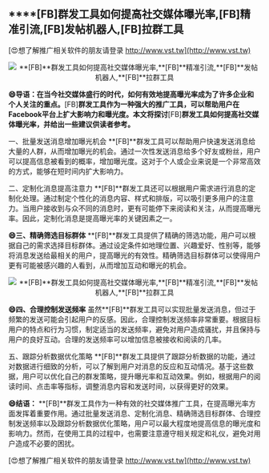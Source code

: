 ## ****[FB]**群发工具如何提高社交媒体曝光率,**[FB]**精准引流,**[FB]**发帖机器人,**[FB]**拉群工具**

[😍想了解推广相关软件的朋友请登录 http://www.vst.tw](http://www.vst.tw)

 <center><img src="https://vst.tw/MP4/tuiguang/png/1.png" alt="**[FB]**群发工具如何提高社交媒体曝光率,**[FB]**精准引流,**[FB]**发帖机器人,**[FB]**拉群工具"></center>

**😄导语：在当今社交媒体盛行的时代，如何有效地提高曝光率成为了许多企业和个人关注的重点。**[FB]**群发工具作为一种强大的推广工具，可以帮助用户在Facebook平台上扩大影响力和曝光度。本文将探讨**[FB]**群发工具如何提高社交媒体曝光率，并给出一些建议供读者参考。**

一、批量发送消息增加曝光机会
**[FB]**群发工具可以帮助用户快速发送消息给大量的人群，从而增加曝光的机会。通过一次性发送消息给多个好友或粉丝，用户可以提高信息被看到的概率，增加曝光度。这对于个人或企业来说是一个非常高效的方式，能够在短时间内扩大影响力。

二、定制化消息提高注意力
**[FB]**群发工具还可以根据用户需求进行消息的定制化处理。通过制定个性化的消息内容、样式和排版，可以吸引更多用户的注意力。当用户接收到与众不同的消息时，更有可能停下来阅读和关注，从而提高曝光率。因此，定制化消息是提高曝光率的关键因素之一。

**😄三、精确筛选目标群体**
**[FB]**群发工具提供了精确的筛选功能，用户可以根据自己的需求选择目标群体。通过设定条件如地理位置、兴趣爱好、性别等，能够将消息发送给最相关的用户，提高曝光的有效性。精确筛选目标群体可以使得用户更有可能被感兴趣的人看到，从而增加互动和曝光的机会。

 <center><img src="https://vst.tw/MP4/tuiguang/png/3.png" alt="**[FB]**群发工具如何提高社交媒体曝光率,**[FB]**精准引流,**[FB]**发帖机器人,**[FB]**拉群工具"></center>

**😄四、合理控制发送频率**
虽然**[FB]**群发工具可以实现批量发送消息，但过于频繁的发送可能会引起用户的反感。因此，合理控制发送频率非常重要。根据目标用户的特点和行为习惯，制定适当的发送频率，避免对用户造成骚扰，并且保持与用户的良好互动。合理的发送频率可以增加信息被接收和阅读的几率。

五、跟踪分析数据优化策略
**[FB]**群发工具提供了跟踪分析数据的功能，通过对数据进行细致的分析，可以了解到用户对消息的反应和互动情况。基于这些数据，用户可以优化自己的群发策略，提升曝光率和互动效果。例如，根据用户的阅读时间、点击率等指标，调整消息内容和发送时间，以获得更好的效果。

**😄结语：**
**[FB]**群发工具作为一种有效的社交媒体推广工具，在提高曝光率方面发挥着重要作用。通过批量发送消息、定制化消息、精确筛选目标群体、合理控制发送频率以及跟踪分析数据优化策略，用户可以最大程度地提高信息的曝光度和影响力。然而，在使用工具的过程中，也需要注意遵守相关规定和礼仪，避免对用户造成不必要的困扰。

[😍想了解推广相关软件的朋友请登录 http://www.vst.tw](http://www.vst.tw)



